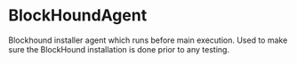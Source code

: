 # BlockHoundAgent
Blockhound installer agent which runs before main execution. Used to make sure the BlockHound installation is done prior to any testing.
